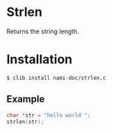 # Strlen

  Returns the string length.

# Installation

`$ clib install nami-doc/strlen.c`

## Example

```c
char *str = "hello world ";
strlen(str);
``` 
